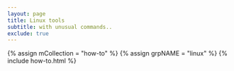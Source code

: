 ```yaml
---
layout: page
title: Linux tools
subtitle: with unusual commands..
exclude: true
---
```


<div class="how-to">
{% assign mCollection = "how-to" %}
{% assign grpNAME = "linux" %}
{% include how-to.html %}
</div>